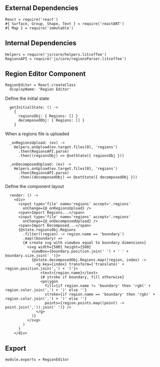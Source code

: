 External Dependencies
---------------------

    React = require('react')
    #{ Surface, Group, Shape, Text } = require('reactART')
    #{ Map } = require('immutable')

Internal Dependencies
---------------------

    Helpers = require('js/core/helpers.litcoffee')
    RegionsAPI = require('js/core/regionsParser.litcoffee')

Region Editor Component
-------------------

    RegionEditor = React.createClass
      displayName: 'Region Editor'

Define the initial state

      getInitialState: () ->
        {
          regionsObj: { Regions: [] }
          decomposedObj: { Regions: [] }
        }

When a regions file is uploaded

      _onRegionsUpload: (ev) ->
        Helpers.onUpload(ev.target.files[0], 'regions')
          .then(RegionsAPI.parse)
          .then((regionsObj) => @setState({ regionsObj }))

      _onDecomposedUpload: (ev) ->
        Helpers.onUpload(ev.target.files[0], 'regions')
          .then(RegionsAPI.parse)
          .then((decomposedObj) => @setState({ decomposedObj }))

Define the component layout

      render: () ->
        <div>
          <input type='file' name='regions' accept='.regions'
            onChange={@_onRegionsUpload} />
          <span>Import Regions...</span>
          <input type='file' name='regions' accept='.regions'
            onChange={@_onDecomposedUpload} />
          <span>Import Decomposed...</span>
          {@state.regionsObj.Regions
            .filter((region) -> region.name == 'boundary')
            .map((boundary) =>
            {# create svg with viewbox equal to boundary dimensions}
              <svg width={500} height={500}
                viewBox={boundary.position.join(' ') + ' ' + boundary.size.join(' ')}>
                {@state.decomposedObj.Regions.map((region, index) ->
                  <g key={index} transform={'translate(' + region.position.join(',') + ')'}>
                    <text>{region.name}</text>
                    {# stroke if boundary, fill otherwise}
                    <polygon
                      fill={if region.name != 'boundary' then 'rgb(' + region.color.join(',') + ')' else ''}
                      stroke={if region.name == 'boundary' then 'rgb(' + region.color.join(',') + ')' else ''}
                      points={region.points.map((point) -> point.join(',')).join(' ')} />
                  </g>
                )}
              </svg>
            )
          }
        </div>

Export
------

    module.exports = RegionEditor
